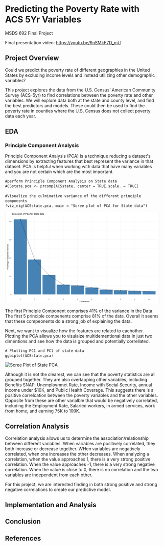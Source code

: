 # Predicting the Poverty Rate with ACS 5Yr Variables
MSDS 692 Final Project

Final presentation video: https://youtu.be/9nSMkF7D_mU

## Project Overview
Could we predict the poverty rate of different geographies in the United States by excluding income levels and instead utilizing other demographic variables?

This project explores the data from the U.S. Census’ American Community Survey (ACS-5yr) to find correlations between the poverty rate and other variables. We will explore data both at the state and county level, and find the best predictors and models. These could then be used to find the poverty rate in counties where the U.S. Census does not collect poverty data each year. 

## EDA
### Principle Component Analysis

Principle Component Analysis (PCA) is a technique reducing a dataset's dimensions by extracting features that best represent the variance in that dataset. PCA is helpful when working with data that have many variables and you are not certain which are the most important.
```{r}
#perform Principle Component Analysis on State data
ACSstate.pca <- prcomp(ACSstate, center = TRUE,scale. = TRUE)

#Visualize the culminative variance of the different principle components
fviz_eig(ACSstate.pca, main = "Scree plot of PCA for State data")
```

![Scree Plot of State PCA](https://raw.githubusercontent.com/4charliegardner/msds692_final_project/master/Images/Scree_of_State_PCA.PNG)
      
The first Principle Component comprises 41% of the variance in the Data. The first 5 principle compenents comprise 81% of the data. Overall it seems that these compeonents do a strong job of explaining the data. 

Next, we want to visualize how the features are related to eachother. Plotting the PCA allows you to visulaize multidementional data in just two dimentions and see how the data is grouped and potentially correllated.
```{r}
# Plotting PC1 and PC1 of state data
ggbiplot(ACSstate.pca)
```
![Scree Plot of State PCA](https://github.com/msds692_final_project/Images/PCA_of_State_Data.PNG)

      
Although it is not the clearest, we can see that the poverty statistics are all grouped together. They are also overlapping other variables, including Benefits SNAP, Unemploymnet Rate, Income with Social Security, annual income under $10K, and Public Health Coverage. This suggests there is a positive correlcation between the poverty variables and the other variables. Opposite from these are other varialble that would be negatively correlated, including the Employment Rate, Salaried workers, in armed services, work from home, and earning 75K to 100K. 

## Correlation Analysis
Correlation analysis allows us to determine the association/relationship between different variables. When variables are positively correlated, they both increase or decrease together. WHen variables are negatively correlated, when one increases the other decreases. When analyzing a correlation, when the value approaches 1, there is a very strong positive correlation. When the value approaches -1, there is a very strong negative correlation. When the value is close to 0, there is no correlation and the two variables are independent from each other. 

For this project, we are interested finding in both strong positive and strong negative correlations to create our predictive model.

## Implementation and Analysis

## Conclusion

## References
